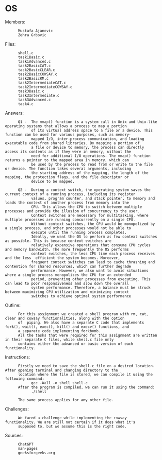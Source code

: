# OS

Members:  
          
          Mustafa Ajanovic
          Zehra Grbovic

Files:     
                    
          shell.c
          task1Basic.c
          task1Advanced.c
          task2BasicCAT.c 
          task2BasicCLEAR.c 
          task2BasicCOWSAY.c 
          task2BasicRM.c 
          task2IntermediateCAT.c 
          task2IntermediateCOWSAY.c 
          task3Basic.c 
          task3Intermediate.c 
          task3Advanced.c
          task4.c 
          
Answers:  
          
          Q1 -  The mmap() function is a system call in Unix and Unix-like operating systems that allows a process to map a portion 
                of its virtual address space to a file or a device. This function can be used for various purposes, such as memory-
                mapped I/O, inter-process communication, and loading executable code from shared libraries. By mapping a portion of 
                a file or device to memory, the process can directly access its contents as if they were in memory, without the 
                need for additional I/O operations. The mmap() function returns a pointer to the mapped area in memory, which can 
                be used by the process to read from or write to the file or device. The function takes several arguments, including 
                the starting address of the mapping, the length of the mapping, the protection flags, and the file descriptor or 
                device to be mapped.
                
          Q2 -  During a context switch, the operating system saves the current context of a running process, including its register 
                values, program counter, and stack pointer, to memory and loads the context of another process from memory into the 
                CPU. This allows the CPU to switch between multiple processes and provide the illusion of concurrency to the user.
                Context switches are necessary for multitasking, where multiple processes are running concurrently on a single CPU. 
                Without context switches, the CPU would be monopolized by a single process, and other processes would not be able to 
                execute until the running process completes.
                Ideally, we want the OS to perform as few context switches as possible. This is because context switches are 
                relatively expensive operations that consume CPU cycles and memory bandwidth. The more frequently the OS performs 
                context switches, the less CPU time each process receives and the less  efficient the system becomes. Moreover, 
                frequent context switches can lead to cache thrashing and contention for shared resources, which can further degrade 
                performance. However, we also want to avoid situations where a single process monopolizes the CPU for an extended 
                period, preventing other processes from executing. This can lead to poor responsiveness and slow down the overall 
                system performance. Therefore, a balance must be struck between maximizing CPU utilization and minimizing context 
                switches to achieve optimal system performance

Outline:       

          For this assignment we created a shell program with rm, cat, clear and cowsay functionalities, along with the option 
          of  piping. We also have a separate C code that implements fork(), wait(), exec(), kill() and execv() functions, and 
          a separate code implementing forkbomb.
          All the tasks that were required for this assignment are written in their separate C files, while shell.c file only 
          contains either the advanced or basic version of each functionality.

Instructions:   

          Firstly we need to save the shell.c file on a desired location. After opening terminal and changing directory to the
          location where the file is stored, we can compile it using the following command:
                gcc -Wall -o shell shell.c 
          After the program is compiled, we can run it using the command:
                ./shell
                
          The same process applies for any other file.

Challenges:     

          We faced a challenge while implementing the cowsay functionality. We are still not certain if it does what it's
          supposed to, but we assume this is the right code.

Sources:        
                
          ChatGPT
          man-pages
          geeksforgeeks.org

